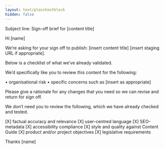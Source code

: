 ```yaml
---
layout: text/plaintextblock
hidden: false
---
```


Subject line:  Sign-off brief for [content title]

Hi [name]

We’re asking for your sign off to publish:
[insert content title]
[insert staging URL if appropriate].

Below is a checklist of what we’ve already validated.

We’d specifically like you to review this content for the following:

• organisational risk
• specific concerns such as [insert as appropriate]

Please give a rationale for any changes that you need so we can revise and return for sign off.

We don’t need you to review the following, which we have already checked and tested.

[X] factual accuracy and relevance
[X] user-centred language
[X] SEO-metadata
[X] accessibility compliance
[X] style and quality against Content Guide
[X] product and/or project objectives
[X] legislative requirements


Thanks
[name]
